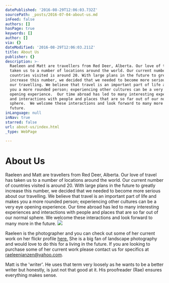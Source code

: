 ```yaml
---
datePublished: '2016-08-29T12:06:03.732Z'
sourcePath: _posts/2016-07-04-about-us.md
inFeed: false
authors: []
hasPage: true
keywords: []
author: []
via: {}
dateModified: '2016-08-29T12:06:03.211Z'
title: About Us
publisher: {}
description: >-
  Raeleen and Matt are travellers from Red Deer, Alberta. Our love of travel has
  taken us to a number of locations around the world. Our current number of
  countries visited is around 20. With large plans in the future to greatly
  increase this number, we decided that we needed to become more serious about
  our travelling. We believe that travel is an important part of life and makes
  you a more rounded person; experiencing other cultures can be a very eye
  opening experience.  Our time abroad has led to many interesting experiences
  and interactions with people and places that are so far out of our normal
  sphere.  We welcome these interactions and look forward to many more in the
  future.  
inLanguage: null
inNav: true
starred: false
url: about-us/index.html
_type: WebPage

---
```

# About Us

Raeleen and Matt are travellers from Red Deer, Alberta. Our love of travel has taken us to a number of locations around the world. Our current number of countries visited is around 20\. With large plans in the future to greatly increase this number, we decided that we needed to become more serious about our travelling. We believe that travel is an important part of life and makes you a more rounded person; experiencing other cultures can be a very eye opening experience. Our time abroad has led to many interesting experiences and interactions with people and places that are so far out of our normal sphere. We welcome these interactions and look forward to many more in the future. ![](https://the-grid-user-content.s3-us-west-2.amazonaws.com/b4e47bee-e773-45cf-b642-553f460a3158.jpg)

Raeleen is the photographer and you can check out some of her current work on her flickr profile [here.][0] She is a big fan of landscape photography and would love to do this for a living in the future. If you are looking to purchase some of her current work please contact us for specifics at raeleenjanzen@yahoo.com.

Matt is the 'writer'. He uses that term very loosely as he wants to be a better writer but honestly, is just not that good at it. His proofreader (Rae) ensures everything makes sense.

[0]: https://www.flickr.com/photos/rae-j09/